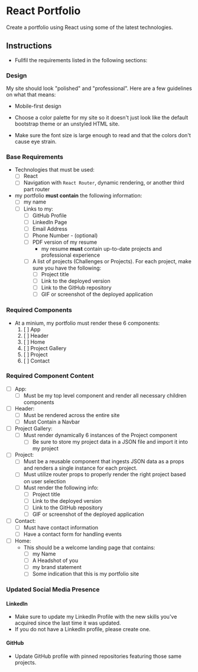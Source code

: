 #  React Portfolio
 Create a portfolio using React using some of the latest technologies.

## Instructions

* Fullfil the requirements listed in the following sections:

### Design

My site should look "polished" and "professional". Here are a few guidelines on what that means:

* Mobile-first design

* Choose a color palette for my site so it doesn't just look like the default bootstrap theme or an unstyled HTML site.

* Make sure the font size is large enough to read and that the colors don't cause eye strain.

### Base Requirements

* Technologies that must be used:
  * [ ] React
  * [ ] Navigation with `React Router`, dynamic rendering, or another third part router
* my portfolio **must contain** the following information:
  * [ ] my name
  * [ ] Links to my:
    * [ ] GitHub Profile
    * [ ] LinkedIn Page
    * [ ] Email Address
    * [ ] Phone Number - (optional)
    * [ ] PDF version of my resume
      * my resume **must** contain up-to-date projects and professional experience
    * [ ] A list of projects (Challenges or Projects). For each project, make sure you have the following:
      * [ ] Project title
      * [ ] Link to the deployed version
      * [ ] Link to the GitHub repository
      * [ ] GIF or screenshot of the deployed application

### Required Components

* At a minium, my portfolio must render these 6 components:
  1. [ ] App
  2. [ ] Header
  4. [ ] Home
  5. [ ] Project Gallery
  6. [ ] Project
  7. [ ] Contact

### Required Component Content

* [ ] App:
  * [ ] Must be my top level component and render all necessary children components
* [ ] Header:
  * [ ] Must be rendered across the entire site
  * [ ] Must Contain a Navbar
* [ ] Project Gallery:
  * [ ] Must render dynamically 6 instances of the Project component
    * [ ] Be sure to store my project data in a JSON file and import it into my project
* [ ] Project:
  * [ ] Must be a reusable component that ingests JSON data as a props and renders a single instance for each project.
  * [ ] Must utilize router props to properly render the right project based on user selection
  * [ ] Must render the following info:
    * [ ] Project title
    * [ ] Link to the deployed version
    * [ ] Link to the GitHub repository
    * [ ] GIF or screenshot of the deployed application
* [ ] Contact:
  * [ ] Must have contact information
  * [ ] Have a contact form for handling events
* [ ] Home:
  * This should be a welcome landing page that contains:
    * [ ] my Name
    * [ ] A Headshot of you
    * [ ] my brand statement
    * [ ] Some indication that this is my portfolio site

### Updated Social Media Presence

#### LinkedIn

* Make sure to update my LinkedIn Profile with the new skills you've acquired since the last time it was updated.
* If you do not have a LinkedIn profile, please create one.

#### GitHub

* Update GitHub profile with pinned repositories featuring those same projects.


